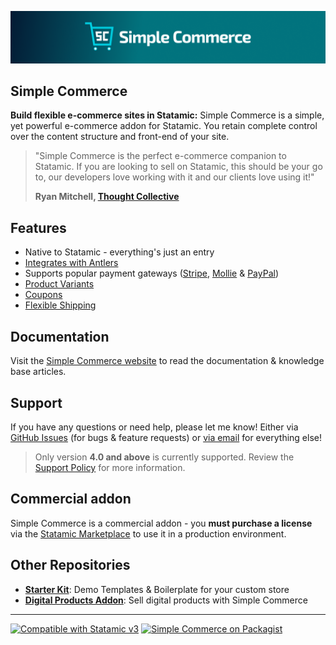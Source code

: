 ![Banner](./banner.png)

## Simple Commerce

**Build flexible e-commerce sites in Statamic:** Simple Commerce is a simple, yet powerful e-commerce addon for Statamic. You retain complete control over the content structure and front-end of your site.

> "Simple Commerce is the perfect e-commerce companion to Statamic. If you are looking to sell on Statamic, this should be your go to, our developers love working with it and our clients love using it!"
>
> **Ryan Mitchell, [Thought Collective](https://www.thoughtcollective.com/)**

## Features

-   Native to Statamic - everything's just an entry
-   [Integrates with Antlers](https://simple-commerce.duncanmcclean.com/tags)
-   Supports popular payment gateways ([Stripe](https://simple-commerce.duncanmcclean.com/gateways/stripe), [Mollie](https://simple-commerce.duncanmcclean.com/gateways/mollie) & [PayPal](https://simple-commerce.duncanmcclean.com/gateways/paypal))
-   [Product Variants](https://simple-commerce.duncanmcclean.com/product-variants)
-   [Coupons](https://simple-commerce.duncanmcclean.com/coupons)
-   [Flexible Shipping](https://simple-commerce.duncanmcclean.com/shipping)

## Documentation

Visit the [Simple Commerce website](https://simple-commerce.duncanmcclean.com/) to read the documentation & knowledge base articles.

## Support

If you have any questions or need help, please let me know! Either via [GitHub Issues](https://github.com/duncanmcclean/simple-commerce/issues/new/choose) (for bugs & feature requests) or [via email](mailto:hello@doublethree.digital) for everything else!

> Only version **4.0 and above** is currently supported. Review the [Support Policy](https://simple-commerce.duncanmcclean.com/kb-articles/support-versioning) for more information.

## Commercial addon

Simple Commerce is a commercial addon - you **must purchase a license** via the [Statamic Marketplace](https://statamic.com/addons/duncanmcclean/simple-commerce) to use it in a production environment.

## Other Repositories

-   [**Starter Kit**](https://github.com/duncanmcclean/sc-starter-kit): Demo Templates & Boilerplate for your custom store
-   [**Digital Products Addon**](https://github.com/duncanmcclean/sc-digital-products): Sell digital products with Simple Commerce

---

<p>
<a href="https://statamic.com"><img src="https://img.shields.io/badge/Statamic-3.3+-FF269E?style=for-the-badge" alt="Compatible with Statamic v3"></a>
<a href="https://packagist.org/packages/doublethreedigital/simple-commerce/stats"><img src="https://img.shields.io/packagist/v/doublethreedigital/simple-commerce?style=for-the-badge" alt="Simple Commerce on Packagist"></a>
</p>
